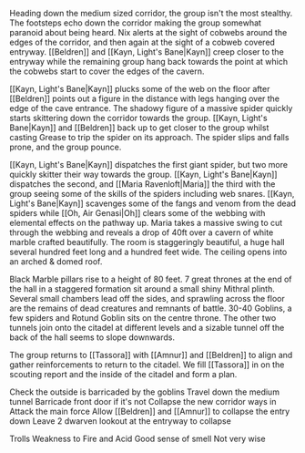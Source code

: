 Heading down the medium sized corridor, the group isn't the most stealthy. The footsteps echo down the corridor making the group somewhat paranoid about being heard. Nix alerts at the sight of cobwebs around the edges of the corridor, and then again at the sight of a cobweb covered entryway. [[Beldren]] and [[Kayn, Light's Bane|Kayn]] creep closer to the entryway while the remaining group hang back towards the point at which the cobwebs start to cover the edges of the cavern.

[[Kayn, Light's Bane|Kayn]] plucks some of the web on the floor after [[Beldren]] points out a figure in the distance with legs hanging over the edge of the cave entrance. The shadowy figure of a massive spider quickly starts skittering down the corridor towards the group. [[Kayn, Light's Bane|Kayn]] and [[Beldren]] back up to get closer to the group whilst casting Grease to trip the spider on its approach. The spider slips and falls prone, and the group pounce.

[[Kayn, Light's Bane|Kayn]] dispatches the first giant spider, but two more quickly skitter their way towards the group. [[Kayn, Light's Bane|Kayn]] dispatches the second, and [[Maria Ravenloft|Maria]] the third with the group seeing some of the skills of the spiders including web snares. [[Kayn, Light's Bane|Kayn]] scavenges some of the fangs and venom from the dead spiders while [[Oh, Air Genasi|Oh]] clears some of the webbing with elemental effects on the pathway up. Maria takes a massive swing to cut through the webbing and reveals a drop of 40ft over a cavern of white marble crafted beautifully. The room is staggeringly beautiful, a huge hall several hundred feet long and a hundred feet wide. The ceiling opens into an arched & domed roof.

Black Marble pillars rise to a height of 80 feet. 7 great thrones at the end of the hall in a staggered formation sit around a small shiny Mithral plinth. Several small chambers lead off the sides, and sprawling across the floor are the remains of dead creatures and remnants of battle. 30-40 Goblins, a few spiders and Rotund Goblin sits on the centre throne. The other two tunnels join onto the citadel at different levels and a sizable tunnel off the back of the hall seems to slope downwards.

The group returns to [[Tassora]] with [[Amnur]] and [[Beldren]] to align and gather reinforcements to return to the citadel. We fill [[Tassora]] in on the scouting report and the inside of the citadel and form a plan.

Check the outside is barricaded by the goblins
Travel down the medium tunnel
Barricade front door if it's not
Collapse the new corridor ways in
Attack the main force
Allow [[Beldren]] and [[Amnur]] to collapse the entry down
Leave 2 dwarven lookout at the entryway to collapse

Trolls
Weakness to Fire and Acid
Good sense of smell
Not very wise

